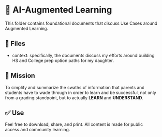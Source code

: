 # 📘 AI-Augmented Learning

This folder contains foundational documents that discuss Use Cases around Augmented Learning.

## 📂 Files

- context: specifically, the documents discuss my efforts around building HS and College prep option paths for my daughter.

## 📎 Mission
To simplify and summarize the swaths of information that parents and students have to wade through in order to learn and be successful, not only from a grading standpoint, but to actually **LEARN** and **UNDERSTAND**.

## ✅ Use
Feel free to download, share, and print. All content is made for public access and community learning.
